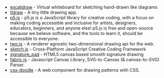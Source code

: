- [excalidraw](https://github.com/excalidraw/excalidraw) - Virtual whiteboard for sketching hand-drawn like diagrams
- [tldraw](https://github.com/tldraw/tldraw) - A tiny little drawing app.
- [p5.js](https://github.com/processing/p5.js) - p5.js is a JavaScript library for creative coding, with a focus on making coding accessible and inclusive for artists, designers, educators, beginners, and anyone else! p5.js is free and open-source because we believe software, and the tools to learn it, should be accessible to everyone.
- [two.js](https://github.com/jonobr1/two.js) - A renderer agnostic two-dimensional drawing api for the web.
- [sketch.js](https://github.com/soulwire/sketch.js) - Cross-Platform JavaScript Creative Coding Framework
- [signature_pad](https://github.com/szimek/signature_pad) - HTML5 canvas based smooth signature drawing
- [fabric.js](https://github.com/fabricjs/fabric.js) - Javascript Canvas Library, SVG-to-Canvas (& canvas-to-SVG) Parser.
- [css-doodle](https://github.com/css-doodle/css-doodle) - A web component for drawing patterns with CSS.
